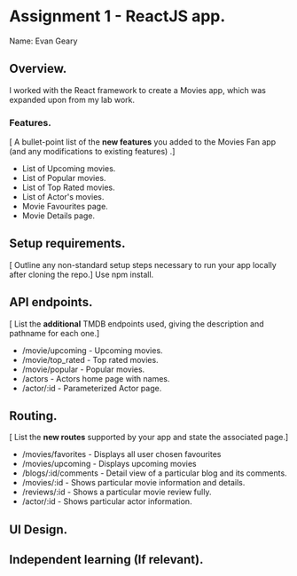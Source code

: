 # Assignment 1 - ReactJS app.

Name: Evan Geary 

## Overview.

I worked with the React framework to create a Movies app, which was expanded upon from my lab work.

### Features.
[ A bullet-point list of the __new features__ you added to the Movies Fan app (and any modifications to existing features) .]
 
+ List of Upcoming movies.
+ List of Popular movies.
+ List of Top Rated movies.
+ List of Actor's movies.
+ Movie Favourites page.
+ Movie Details page.
## Setup requirements.
[ Outline any non-standard setup steps necessary to run your app locally after cloning the repo.]
Use npm install.

## API endpoints.

[ List the __additional__ TMDB endpoints used, giving the description and pathname for each one.] 


+ /movie/upcoming - Upcoming movies.
+ /movie/top_rated - Top rated movies.
+ /movie/popular - Popular movies.
+ /actors - Actors home page with names.
+ /actor/:id - Parameterized Actor page.


## Routing.

[ List the __new routes__ supported by your app and state the associated page.]

+ /movies/favorites - Displays all user chosen favourites 
+ /movies/upcoming - Displays upcoming movies
+ /blogs/:id/comments - Detail view of a particular blog and its comments.
+ /movies/:id - Shows particular movie information and details.
+ /reviews/:id - Shows a particular movie review fully.
+ /actor/:id - Shows particular actor information.

## UI Design.



## Independent learning (If relevant).



